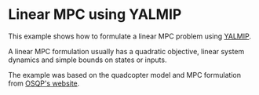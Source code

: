 # Linear MPC using YALMIP
This example shows how to formulate a linear MPC problem using [YALMIP](https://yalmip.github.io/).

A linear MPC formulation usually has a quadratic objective, linear system dynamics and simple bounds on states or inputs.

The example was based on the quadcopter model and MPC formulation from [OSQP's website](https://osqp.org/docs/examples/mpc.html).
